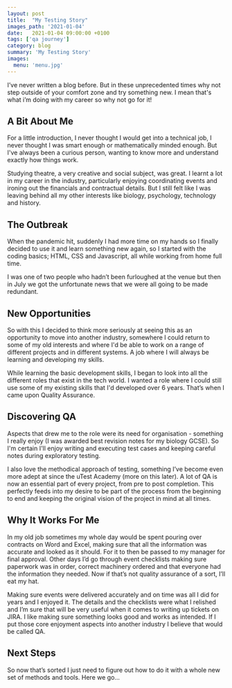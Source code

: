 ```yaml
---
layout: post
title:  "My Testing Story"
images_path: '2021-01-04'
date:   2021-01-04 09:00:00 +0100
tags: ['qa journey']
category: blog
summary: 'My Testing Story'
images:
  menu: 'menu.jpg'
---
```


I’ve never written a blog before. But in these unprecedented times why not step outside of your comfort zone and try something new. I mean that's what i’m doing with my career so why not go for it!

## A Bit About Me

For a little introduction, I never thought I would get into a technical job, I never thought I was smart enough or mathematically minded enough. But I've always been a curious person, wanting to know more and understand exactly how things work. 

Studying theatre, a very creative and social subject, was great. I learnt a lot in my career in the industry, particularly enjoying coordinating events and ironing out the financials and contractual details.  But I still felt like I was leaving behind all my other interests like biology, psychology, technology and history. 

## The Outbreak

When the pandemic hit, suddenly I had more time on my hands so I finally decided to use it and learn something new again, so I started with the coding basics; HTML, CSS and Javascript, all while working from home full time. 

I was one of two people who hadn’t been furloughed at the venue but then in July we got the unfortunate news that we were all going to be made redundant.  

## New Opportunities

So with this I decided to think more seriously at seeing this as an opportunity to move into another industry, somewhere I could return to some of my old interests and where I'd be able to work on a range of different projects and in different systems. A job where I will always be learning and developing my skills. 

While learning the basic development skills, I began to look into all the different roles that exist in the tech world. I wanted a role where I could still use some of my existing skills that I'd developed over 6 years. That’s when I came upon Quality Assurance. 

## Discovering QA

Aspects that drew me to the role were its need for organisation - something I really enjoy (I was awarded best revision notes for my biology GCSE). So I'm certain I'll enjoy writing and executing test cases and keeping careful notes during exploratory testing. 

I also love the methodical approach of testing, something I’ve become even more adept at since the uTest Academy (more on this later). A lot of QA is now an essential part of every project, from pre to post completion. This perfectly feeds into my desire to be part of the process from the beginning to end and keeping the original vision of the project in mind at all times. 

## Why It Works For Me

In my old job sometimes my whole day would be spent pouring over contracts on Word and Excel, making sure that all the information was accurate and looked as it should. For it to then be passed to my manager for final approval. Other days I’d go through event checklists making sure paperwork was in order, correct machinery ordered and that everyone had the information they needed. Now if that’s not quality assurance of a sort, I’ll eat my hat.

Making sure events were delivered accurately and on time was all I did for years and I enjoyed it. The details and the checklists were what I relished and I’m sure that will be very useful when it comes to writing up tickets on JIRA. I like making sure something looks good and works as intended. If I put those core enjoyment aspects into another industry I believe that would be called QA. 

## Next Steps

So now that’s sorted I just need to figure out how to do it with a whole new set of methods and tools. Here we go...